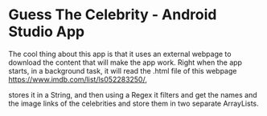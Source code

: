 # Guess The Celebrity - Android Studio App 
The cool thing about this app is that it uses an external webpage to download the content that will make the app work. Right when the app starts, in a background task, it will read the .html file of this webpage https://www.imdb.com/list/ls052283250/,   

stores it in a String, and then using a Regex it filters and get the names and the image links of the celebrities and store them in two separate ArrayLists. 

